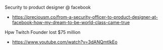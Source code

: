 Security to product designer @ facebook
- https://preciousm.co/from-a-security-officer-to-product-designer-at-facebook-how-my-dream-to-be-world-class-came-true

Hpw Twitch Founder lost $75 million
- https://www.youtube.com/watch?v=3dANQmtlkEo

